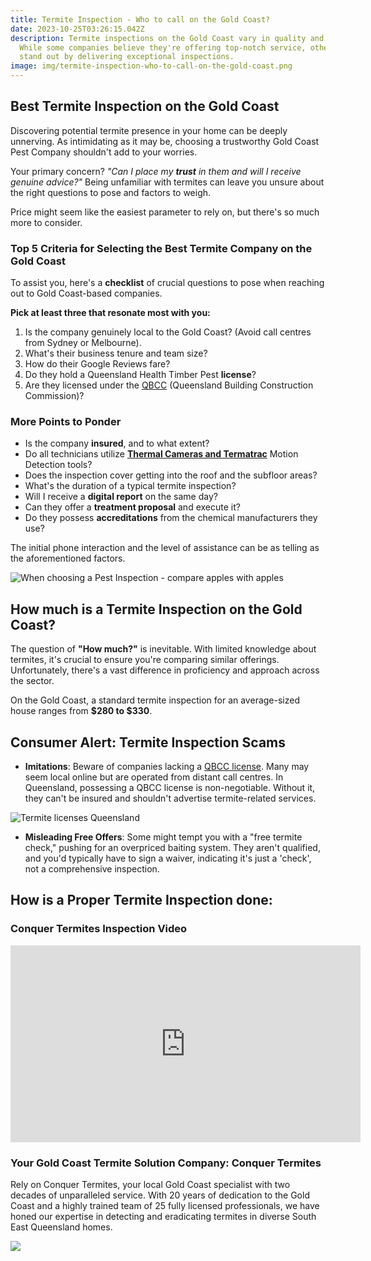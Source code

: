 ```yaml
---
title: Termite Inspection - Who to call on the Gold Coast?
date: 2023-10-25T03:26:15.042Z
description: Termite inspections on the Gold Coast vary in quality and accuracy.
  While some companies believe they're offering top-notch service, others truly
  stand out by delivering exceptional inspections.
image: img/termite-inspection-who-to-call-on-the-gold-coast.png
---
```

## Best Termite Inspection on the Gold Coast

Discovering potential termite presence in your home can be deeply unnerving. As intimidating as it may be, choosing a trustworthy Gold Coast Pest Company shouldn't add to your worries.

Your primary concern? *"Can I place my **trust** in them and will I receive genuine advice?"* Being unfamiliar with termites can leave you unsure about the right questions to pose and factors to weigh.

Price might seem like the easiest parameter to rely on, but there's so much more to consider.

### **Top 5 Criteria for Selecting the Best Termite Company on the Gold Coast**

To assist you, here's a **checklist** of crucial questions to pose when reaching out to Gold Coast-based companies. 

**Pick at least three that resonate most with you:**

1. Is the company genuinely local to the Gold Coast? (Avoid call centres from Sydney or Melbourne).
2. What's their business tenure and team size?
3. How do their Google Reviews fare?
4. Do they hold a Queensland Health Timber Pest **license**?
5. Are they licensed under the [QBCC](https://www.qbcc.qld.gov.au/node/2526) (Queensland Building Construction Commission)?

### **More Points to Ponder**

* Is the company **insured**, and to what extent?
* Do all technicians utilize **[Thermal Cameras and Termatrac](https://www.conquertermites.com.au/inspections/termite-inspections/detection-devices/)** Motion Detection tools?
* Does the inspection cover getting into the roof and the subfloor areas?
* What's the duration of a typical termite inspection?
* Will I receive a **digital report** on the same day?
* Can they offer a **treatment proposal** and execute it?
* Do they possess **accreditations** from the chemical manufacturers they use?

The initial phone interaction and the level of assistance can be as telling as the aforementioned factors.

![When choosing a Pest Inspection - compare apples with apples](img/when-choosing-a-pest-inspection-compare-apples-with-apples.png)

## How much is a Termite Inspection on the Gold Coast?

The question of **"How much?"** is inevitable. With limited knowledge about termites, it's crucial to ensure you're comparing similar offerings. Unfortunately, there's a vast difference in proficiency and approach across the sector.

On the Gold Coast, a standard termite inspection for an average-sized house ranges from **$280 to $330**.

## **Consumer Alert: Termite Inspection Scams**

* **Imitations**: Beware of companies lacking a [QBCC license](https://www.qbcc.qld.gov.au/). Many may seem local online but are operated from distant call centres. In Queensland, possessing a QBCC license is non-negotiable. Without it, they can't be insured and shouldn't advertise termite-related services.

![Termite licenses Queensland](img/termite-licenses-queensland.png)

* **Misleading Free Offers**: Some might tempt you with a "free termite check," pushing for an overpriced baiting system. They aren't qualified, and you'd typically have to sign a waiver, indicating it's just a 'check', not a comprehensive inspection.

## **How is a Proper Termite Inspection done:**

### **Conquer Termites Inspection Video**

<iframe width="560" height="315" src="https://www.youtube.com/embed/ZE6jMsa2SBs?si=ukPwa7HjXuzETfb2" title="YouTube video player" frameborder="0" allow="accelerometer; autoplay; clipboard-write; encrypted-media; gyroscope; picture-in-picture; web-share" allowfullscreen></iframe>

### **Your Gold Coast Termite Solution Company: Conquer Termites**

Rely on Conquer Termites, your local Gold Coast specialist with two decades of unparalleled service. With 20 years of dedication to the Gold Coast and a highly trained team of 25 fully licensed professionals, we have honed our expertise in detecting and eradicating termites in diverse South East Queensland homes.

![](img/conquer-termites-gold-coast-team.png)